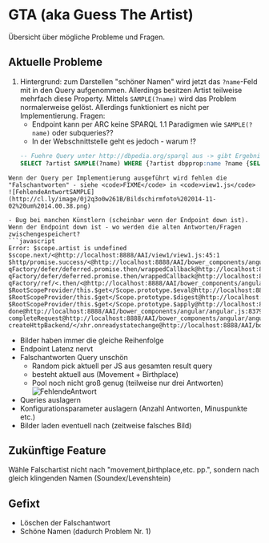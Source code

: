 # GTA (aka Guess The Artist)
Übersicht über mögliche Probleme und Fragen.

## Aktuelle Probleme
1. Hintergrund: zum Darstellen "schöner Namen" wird jetzt das <code>?name</code>-Feld mit in den Query aufgenommen. Allerdings besitzen Artist teilweise mehrfach diese Property. Mittels <code>SAMPLE(?name)</code> wird das Problem normalerweise gelöst. Allerdings funktioniert es nicht per Implementierung.
Fragen:
    - Endpoint kann per ARC keine SPARQL 1.1 Paradigmen wie <code>SAMPLE(?name)</code> oder subqueries??
    - In der Webschnittstelle geht es jedoch - warum !?
    ```sql
    -- Fuehre Query unter http://dbpedia.org/sparql aus -> gibt Ergebnisse zurück
    SELECT ?artist SAMPLE(?name) WHERE {?artist dbpprop:name ?name {SELECT DISTINCT ?artist WHERE { {<http://dbpedia.org/resource/Sandro_Botticelli> dbpedia-owl:birthPlace ?birthplace . ?artist dbpedia-owl:birthPlace ?birthplace . ?artist dbpedia-owl:movement ?movement FILTER ( ?artist != <http://dbpedia.org/resource/Sandro_Botticelli> ). } UNION { <http://dbpedia.org/resource/Sandro_Botticelli> dbpedia-owl:movement ?movement . ?artist dbpedia-owl:movement ?movement FILTER ( ?artist != <http://dbpedia.org/resource/Sandro_Botticelli> ). } UNION { <http://dbpedia.org/resource/Sandro_Botticelli> dbpprop:birthPlace ?birthplace . ?artist dbpprop:birthPlace ?birthplace . ?artist dbpedia-owl:movement ?movement } } } }
```
Wenn der Query per Implementierung ausgeführt wird fehlen die "Falschantworten" - siehe <code>FIXME</code> in <code>view1.js</code>
![FehlendeAntwortSAMPLE](http://cl.ly/image/0j2q3o0w261B/Bildschirmfoto%202014-11-02%20um%2014.00.38.png)

- Bug bei manchen Künstlern (scheinbar wenn der Endpoint down ist). Wenn der Endpoint down ist - wo werden die alten Antworten/Fragen zwischengespeichert?
```javascript
Error: $scope.artist is undefined
$scope.next/<@http://localhost:8888/AAI/view1/view1.js:45:1
$http/promise.success/<@http://localhost:8888/AAI/bower_components/angular/angular.js:8113:11
qFactory/defer/deferred.promise.then/wrappedCallback@http://localhost:8888/AAI/bower_components/angular/angular.js:11573:31
qFactory/defer/deferred.promise.then/wrappedCallback@http://localhost:8888/AAI/bower_components/angular/angular.js:11573:31
qFactory/ref/<.then/<@http://localhost:8888/AAI/bower_components/angular/angular.js:11659:26
$RootScopeProvider/this.$get</Scope.prototype.$eval@http://localhost:8888/AAI/bower_components/angular/angular.js:12702:16
$RootScopeProvider/this.$get</Scope.prototype.$digest@http://localhost:8888/AAI/bower_components/angular/angular.js:12514:15
$RootScopeProvider/this.$get</Scope.prototype.$apply@http://localhost:8888/AAI/bower_components/angular/angular.js:12806:13
done@http://localhost:8888/AAI/bower_components/angular/angular.js:8379:34
completeRequest@http://localhost:8888/AAI/bower_components/angular/angular.js:8593:7
createHttpBackend/</xhr.onreadystatechange@http://localhost:8888/AAI/bower_components/angular/angular.js:8532:1
```
- Bilder haben immer die gleiche Reihenfolge
- Endpoint Latenz nervt
- Falschantworten Query unschön
    - Random pick aktuell per JS aus gesamten result query
    - besteht aktuell aus (Movement + Birthplace)
    - Pool noch nicht groß genug (teilweise nur drei Antworten)
![FehlendeAntwort](http://cl.ly/image/3i40193S1d30/Bildschirmfoto%202014-10-31%20um%2012.53.58.png)
- Queries auslagern
- Konfigurationsparameter auslagern (Anzahl Antworten, Minuspunkte etc.)
- Bilder laden eventuell nach (zeitweise falsches Bild)

## Zukünftige Feature
Wähle Falschartist nicht nach "movement,birthplace,etc. pp.", sondern nach gleich klingenden Namen (Soundex/Levenshtein)

## Gefixt
- Löschen der Falschantwort
- Schöne Namen (dadurch Problem Nr. 1)
